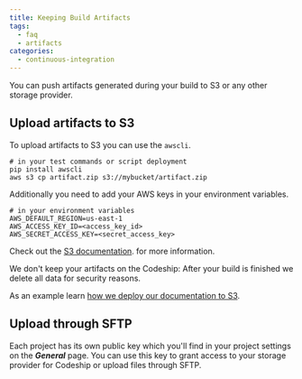 ```yaml
---
title: Keeping Build Artifacts
tags:
  - faq
  - artifacts
categories:
  - continuous-integration
---
```

You can push artifacts generated during your build to S3 or any other storage provider.

## Upload artifacts to S3

To upload artifacts to S3 you can use the ```awscli```.

~~~shell
# in your test commands or script deployment
pip install awscli
aws s3 cp artifact.zip s3://mybucket/artifact.zip
~~~

Additionally you need to add your AWS keys in your environment variables.

~~~shell
# in your environment variables
AWS_DEFAULT_REGION=us-east-1
AWS_ACCESS_KEY_ID=<access_key_id>
AWS_SECRET_ACCESS_KEY=<secret_access_key>
~~~

Check out the [S3 documentation](http://docs.aws.amazon.com/cli/latest/reference/s3/index.html). for more information.

We don't keep your artifacts on the Codeship: After your build is finished we delete all data for security reasons.

As an example learn [how we deploy our documentation to S3](http://blog.codeship.io/2014/02/04/continuous-deployment-static-pages-amazon-s3.html).

## Upload through SFTP

Each project has its own public key which you'll find in your project settings on the ***General*** page. You can use this key to grant access to your storage provider for Codeship or upload files through SFTP.
